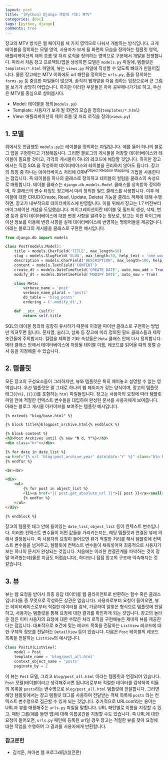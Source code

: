 ```yaml
---
layout: post
title: "[Python] Django 개발의 기초: MTV"
categories: [doc]
tags: [python, django]
comments: true
---
```


장고의 MTV 방식은 웹 페이지를 세 가지 영역으로 나눠서 개발하는 방식입니다. 크게 테이블을 정의하는 모델 영역, 사용자가 보게 될 화면의 모습을 정의하는 템플릿 영역, 애플리케이션의 제어 흐름 및 처리 로직을 정의하는 영역으로 구분해서 개발을 진행합니다. 따라서 처음 장고 프로젝트/앱을 생성하면 모델은 `models.py` 파일에, 템플릿은 `templates/*.html` 파일에, 뷰는 `views.py` 파일에 작성할 수 있도록 뼈대가 만들어집니다. 물론 장고에는 MTV 이외에도 url 패턴을 정의하는 `urls.py`, 폼을 정의하는 `forms.py` 등 중요한 파일들이 많으며, 솔직히 웹개발을 처음 접하는 입장으로써 큰 그림을 보기가 상당히 어렵습니다. 하지만 이러한 부분들은 차차 공부해나가기로 하고, 우선은 MTV를 중심으로 살펴봅시다. 

- Model: 테이블을 정의(`models.py`)
- Template: 사용자가 보게 될 화면의 모습을 정의(`templates/*.html`)
- View: 애플리케이션의 제어 흐름 및 처리 로직을 정의(`views.py`)

## 1. 모델

위에서도 언급했듯 `models.py`는 테이블을 정의하는 파일입니다. 예를 들어 하나의 블로그 앱을 구현한다고 가정해봅시다. 그러면 블로그의 게시물을 저장할 데이터베이스와 테이블이 필요할 것이고, 각각의 게시물이 하나의 레코드에 해당할 것입니다. 하지만 장고에서는 직접 SQL을 작성하여 데이터베이스와 테이블을 관리하지 않아도 됩니다. 장고의 특징 중 하나는 데이터베이스 처리에 ORM<sup>Object Relation Mapping</sup> 기법을 사용한다는 점입니다. 즉 테이블을 하나의 클래스로 정의하고 테이블의 컬럼을 클래스의 속성으로 매핑합니다. 테이블 클래스는 `django.db.models.Model` 클래스를 상속받아 정의하며, 각 클래스의 변수 타입도 장고에서 미리 정의한 필드 클래스를 사용합니다. 이후 테이블에 대한 CRUD(Create, Read, Update, Delete) 기능을 클래스 객체에 대해 수행하면, 장고가 내부적으로 데이터베이스에 반영합니다. 이를 위해서 장고는 1.7 버전부터 마이그레이션 개념을 도입했습니다. 마이그레이션이란 테이블 및 필드의 생성, 삭제, 변경 등과 같이 데이터베이스에 대한 변경 사항을 알려주는 정보로, 장고는 이런 마이그레이션 정보를 이용해 변경 사항을 실제 데이터베이스에 반영하는 명령어들을 제공합니다. 아래는 블로그의 게시물을 클래스로 구현한 예시입니다.

```python
from django.db import models

class Post(models.Model):
	title = models.CharField('TITLE', max_length=50)
	slug = models.SlugField('SLUG', max_length=50, help_text = 'one word for title alias', allow_unicode=True)
	description = models.CharField('DESCRIPTION', max_length=100, help_text = 'simple description')
	content = models.TextField('CONTENT')
	create_dt = models.DateTimeField('CREATE DATE', auto_now_add = True)
	modify_dt = models.DateTimeField('MODIFY DATE', auto_now = True)

	class Meta:
		verbose_name = 'post'
		verbose_name_plural = 'posts'
		db_table = 'blog_posts'
		ordering = ('-modify_dt',)

	def __str__(self):
		return self.title
```

SQL의 테이블 정의와 굉장히 유사하기 때문에 이것을 파이썬 클래스로 구현하는 방법만 익혀두면 됩니다. 문자열, 슬러그, 날짜 등 장고에 미리 정의된 필드 클래스들과 제약조건들에 주의합시다. 컬럼을 제외한 기타 속성들은 `Meta` 클래스 안에 다시 정의합니다. 메타 클래스 안에서 테이터베이스에 저장될 테이블 이름, 레코드를 읽어올 때의 정렬 순서 등을 지정해줄 수 있습니다. 

## 2. 템플릿

모든 장고의 구성요소들이 그러하지만, 뷰와 템플릿은 특히 떼어놓고 설명할 수 없는 영역입니다. 우선 템플릿은 말 그대로 하나의 웹 페이지가 갖는 양식이며, 장고의 템플릿 태그(`{%%}`, `{{}}`)를 포함하는 `html` 파일들입니다. 장고는 사용자의 요청에 따라 템플릿 파일 안에 적절한 컨텍스트 변수들을 대입하여 완성된 문서를 사용자에게 보여줍니다. 아래는 블로그 게시물 아카이브를 보여주는 템플릿 예시입니다.

```html
{% extends "blog/base.html" %}

{% block title%}blogpost_archive.html{% endblock %}

{% block content %}
<h3>Post Archives until {% now "N d, Y"%}</h3>
<div class="hr"></div>

{% for date in date_list %}
<a href="{% url 'blog:post_archive_year' date|date:'Y' %}" class="btn btn-outline-primary btn-sm mx-1">{{ date|date:"Y" }}</a>
{% endfor %}

<br><br>

<div>
	<ul>
		{% for post in object_list %}
		<li><a href="{{ post.get_absolute_url }}">{{ post }}</a><small>&emsp;{{ post.modify_dt|date:"M d, Y" }}</small></li>		
		{% endfor %}
	</ul>
</div>

{% endblock %}
```

장고의 템플릿 태그 안에 들어있는 `date_list`, `object_list` 등이 컨텍스트 변수입니다. 이러한 컨텍스트 변수들이 어떤 값들을 가리키는지는, 해당 템플릿과 연결된 뷰에 의해서 결정됩니다. 즉 사용자의 요청이 들어오면 뷰가 적절한 처리를 해서 템플릿에 컨텍스트 변수들을 넘겨주고, 템플릿에 컨텍스트 변수들이 채워넣어져 최종적으로 사용자가 보는 하나의 문서가 완성되는 것입니다. 처음에는 이러한 연결관계를 파악하는 것이 정말 어려웠는데(물론 지금도 어렵습니다), 하다보니 점점 장고의 구조에 익숙해지는 것 같습니다.

## 3. 뷰

뷰는 웹 요청을 받아서 최종 응답 데이터를 웹 클라이언트로 반환하는 함수 혹은 클래스입니다(둘 중 무엇으로 작성하든 상관은 없습니다). 사용자로부터 요청이 들어오면, 뷰는 데이터베이스로부터 적절한 데이터를 검색, 가공하여 알맞은 형식으로 템플릿에 전달하고, 사용자는 템플릿을 통해 요청에 대한 결과를 확인하게 되는 것입니다. 장고의 놀라운 점은 이미 사용자의 요청에 대한 수많은 처리 로직을 구현해놓은 제네릭 뷰를 제공한다는 점입니다. 대표적으로 조건에 맞는 레코드 목록을 전달하는 `ListView` 레코드에 대한 구체적 정보를 전달하는 `DetailView` 등이 있습니다. 다음은 `Post` 테이블의 레코드 목록을 전달하는 `ListView`의 예시입니다.

```python
class PostLV(ListView):
	model = Post
	template_name = 'blog/post_all.html'
	context_object_name = 'posts'
	paginate_by = 2
```

이 뷰는 `Post` 모델, 그리고 `blog/post_all.html` 이라는 템플릿과 연결되어 있습니다. `Post` 모델(테이블이라고 생각해주시면 됩니다)로부터 적절한 데이터를 검색하여 이들의 목록을 `posts`라는 변수명으로 `blog/post_all.html` 템플릿에 전달합니다. 그러면 해당 템플릿에서는 장고 템플릿 태그를 사용하여 전달받는 객체 목록에 `posts` 라는 컨텍스트 변수명으로 접근할 수 있게 되는 것입니다. 추가적으로 URLconf라는 용어는 URL과 뷰를 매핑해주는 `urls.py` 파일을 말합니다. URL 패턴별로 이름을 지정할 수 있고, 패턴 그룹(예를 들면 앱)에 대해 이름공간을 지정할 수도 있습니다. 즉 URL에 대한 요청이 들어오면, `urls.py` 패턴에 등록된 url일 경우 장고는 적절한 뷰를 찾아 요청에 대한 작업을 수행하여 그 결과를 사용자에게 반환합니다.


### 참고문헌

- 김석훈, 파이썬 웹 프로그래밍(실전편)
